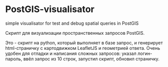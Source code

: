 PostGIS-visualisator
====================

simple visualisator for test and debug spatial queries in PostGIS

Скрипт для визуализации пространственных запросов PostGIS.

Это - скрипт на python, который выполняет в базе запрос, и генерирует html-страничку с картодвижком LeafletJS и геометрией ответа.
Очень удобен для отладки и написания сложных запросов: указал логин-пароль, ввёл запрос из 10 строк, запустил скрипт, обновил страничку.
